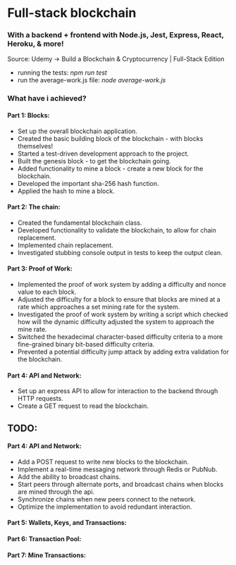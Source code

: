 # Full-stack blockchain

### With a backend + frontend with Node.js, Jest, Express, React, Heroku, & more!

Source: Udemy -> Build a Blockchain & Cryptocurrency | Full-Stack Edition

- running the tests: _npm run test_
- run the average-work.js file: _node average-work.js_

### What have i achieved?

#### Part 1: Blocks:

- Set up the overall blockchain application.
- Created the basic building block of the blockchain - with blocks themselves!
- Started a test-driven development approach to the project.
- Built the genesis block - to get the blockchain going.
- Added functionality to mine a block - create a new block for the blockchain.
- Developed the important sha-256 hash function.
- Applied the hash to mine a block.


#### Part 2: The chain:

- Created the fundamental blockchain class.
- Developed functionality to validate the blockchain, to allow for chain replacement.
- Implemented chain replacement.
- Investigated stubbing console output in tests to keep the output clean.


#### Part 3: Proof of Work:

- Implemented the proof of work system by adding a difficulty and nonce value to each block.
- Adjusted the difficulty for a block to ensure that blocks are mined at a rate which approaches a set mining rate for
  the system.
- Investigated the proof of work system by writing a script which checked how will the dynamic difficulty adjusted the
  system to approach the mine rate.
- Switched the hexadecimal character-based difficulty criteria to a more fine-grained binary bit-based difficulty
  criteria.
- Prevented a potential difficulty jump attack by adding extra validation for the blockchain.


#### Part 4: API and Network:

- Set up an express API to allow for interaction to the backend through HTTP requests.
- Create a GET request to read the blockchain.

## **TODO:**

#### Part 4: API and Network:

- Add a POST request to write new blocks to the blockchain.
- Implement a real-time messaging network through Redis or PubNub.
- Add the ability to broadcast chains.
- Start peers through alternate ports, and broadcast chains when blocks are mined through the api.
- Synchronize chains when new peers connect to the network.
- Optimize the implementation to avoid redundant interaction.

#### Part 5: Wallets, Keys, and Transactions:

#### Part 6: Transaction Pool:

#### Part 7: Mine Transactions:

